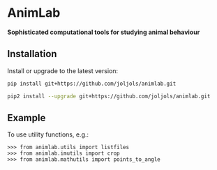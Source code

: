 # AnimLab
**Sophisticated computational tools for studying animal behaviour**


Installation
------------

Install or upgrade to the latest version:
```bash
pip install git+https://github.com/joljols/animlab.git
```
```bash
pip2 install --upgrade git+https://github.com/joljols/animlab.git
```

Example
--------

To use utility functions, e.g.:

    >>> from animlab.utils import listfiles
    >>> from animlab.imutils import crop
    >>> from animlab.mathutils import points_to_angle